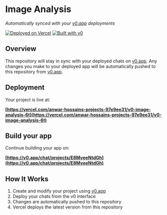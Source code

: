 # Image Analysis

*Automatically synced with your [v0.app](https://v0.app) deployments*

[![Deployed on Vercel](https://img.shields.io/badge/Deployed%20on-Vercel-black?style=for-the-badge&logo=vercel)](https://vercel.com/anwar-hossains-projects-97e9ee31/v0-image-analysis-6t)
[![Built with v0](https://img.shields.io/badge/Built%20with-v0.app-black?style=for-the-badge)](https://v0.app/chat/projects/E8MveeNtdGh)

## Overview

This repository will stay in sync with your deployed chats on [v0.app](https://v0.app).
Any changes you make to your deployed app will be automatically pushed to this repository from [v0.app](https://v0.app).

## Deployment

Your project is live at:

**[https://vercel.com/anwar-hossains-projects-97e9ee31/v0-image-analysis-6t](https://vercel.com/anwar-hossains-projects-97e9ee31/v0-image-analysis-6t)**

## Build your app

Continue building your app on:

**[https://v0.app/chat/projects/E8MveeNtdGh](https://v0.app/chat/projects/E8MveeNtdGh)**

## How It Works

1. Create and modify your project using [v0.app](https://v0.app)
2. Deploy your chats from the v0 interface
3. Changes are automatically pushed to this repository
4. Vercel deploys the latest version from this repository